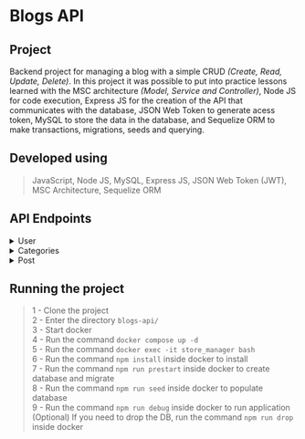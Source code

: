 # Blogs API

## Project

Backend project for managing a blog with a simple CRUD _(Create, Read, Update, Delete)_. In this project it was possible to put into practice lessons learned with the MSC architecture _(Model, Service and Controller)_, Node JS for code execution, Express JS for the creation of the API that communicates with the database, JSON Web Token to generate acess token, MySQL to store the data in the database, and Sequelize ORM to make transactions, migrations, seeds and querying.

## Developed using
> JavaScript, Node JS, MySQL, Express JS, JSON Web Token (JWT), MSC Architecture, Sequelize ORM

## API Endpoints

<details closed>
  <summary>User</summary>

  - Create new user
  
  > ```
  > Method: POST
  > Endpoint: /user
  > ```
  > ```json
  > Body example:
  > {
  >  "displayName": "username example",
  >  "email": "example@email.com",
  >  "password": "pass_example",
  >  "image": "https://picsum.photos/1920/1080"
  > }
  > ```
  
  - Login user

  > ```
  > Method: POST
  > Endpoint: /login
  > ```
  > ```json
  > Body example:
  > {
  >  "email": "example@email.com",
  >  "password": "pass_example",
  > }
  > ```
 
  - Get all users

  > ```
  > Method: GET
  > Endpoint: /user
  > Header - authorization: place_user_token (token generated in POST /login or POST /user)
  > ```

 - Get user by ID

  > ```
  > Method: GET
  > Endpoint: /user/:id
  > Header - authorization: place_user_token (token generated in POST /login or POST /user)
  > ```

  - Delete user

  > ```
  > Method: DELETE
  > Endpoint: /user/me
  > Header - authorization: place_user_token (token generated in POST /login or POST /user)
  > ```
</details>

<details closed>
  <summary>Categories</summary>

  - Get all categories
  
  > ```
  > Method: GET
  > Endpoint: /categories
  > Header - authorization: place_user_token (token generated in POST /login or POST /user)
  > ```
  
  - Create category

  > ```
  > Method: POST
  > Endpoint: /categories
  > Header - authorization: place_user_token (token generated in POST /login or POST /user)
  > ```
  > ```json
  > Body example:
  > {
  >  "name": "category_name",
  > }
  > ```
</details>

<details closed>
  <summary>Post</summary>

  - Get all posts
  
  > ```
  > Method: GET
  > Endpoint: /post
  > Header - authorization: place_user_token (token generated in POST /login or POST /user)
  > ```
  
  - Get post by ID
  
  > ```
  > Method: GET
  > Endpoint: /post/:id
  > Header - authorization: place_user_token (token generated in POST /login or POST /user)
  > ```
  
  - Search post by query
  
  > ```
  > Method: GET
  > Endpoint: /post/search?q={search_query}
  > Header - authorization: place_user_token (token generated in POST /login or POST /user)
  > ```
  
  - Create post

  > ```
  > Method: POST
  > Endpoint: /post
  > Header - authorization: place_user_token (token generated in POST /login or POST /user)
  > ```
  > ```json
  > Body example:
  > {
  >  "title": "new title example",
  >  "content": "new content example",
  >  "categoryIds": [1, 2]
  > }
  > ```
  
  - Update post
  
  > ```
  > Method: PUT
  > Endpoint: /post/:id
  > Header - authorization: place_user_token (token generated in POST /login or POST /user)
  > ```
  > ```json
  > Body example:
  > {
  >  "title": "updated title example",
  >  "content": "updated content example"
  > }
  > ```
  
   - Delete post
  
  > ```
  > Method: DELETE
  > Endpoint: /post/:id
  > Header - authorization: place_user_token (token generated in POST /login or POST /user)
  > ```
</details>

## Running the project
> 1 - Clone the project <br>
> 2 - Enter the directory `blogs-api/` <br>
> 3 - Start docker <br>
> 4 - Run the command `docker compose up -d` <br>
> 5 - Run the command `docker exec -it store_manager bash` <br>
> 6 - Run the command `npm install` inside docker to install <br>
> 7 - Run the command `npm run prestart` inside docker to create database and migrate <br>
> 8 - Run the command `npm run seed` inside docker to populate database <br>
> 9 - Run the command `npm run debug` inside docker to run application <br>
(Optional)
> If you need to drop the DB, run the command `npm run drop` inside docker
